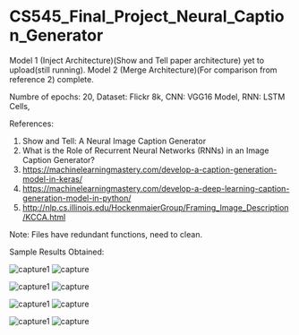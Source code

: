 # CS545_Final_Project_Neural_Caption_Generator
Model 1 (Inject Architecture)(Show and Tell paper architecture) yet to upload(still running).
Model 2 (Merge Architecture)(For comparison from reference 2) complete.

Numbre of epochs: 20,
Dataset: Flickr 8k,
CNN: VGG16 Model,
RNN: LSTM Cells,


References:
1. Show and Tell: A Neural Image Caption Generator
2. What is the Role of Recurrent Neural Networks (RNNs) in an Image Caption Generator?
3. https://machinelearningmastery.com/develop-a-caption-generation-model-in-keras/
4. https://machinelearningmastery.com/develop-a-deep-learning-caption-generation-model-in-python/
5. http://nlp.cs.illinois.edu/HockenmaierGroup/Framing_Image_Description/KCCA.html

Note: Files have redundant functions, need to clean.

Sample Results Obtained:

![capture1](https://user-images.githubusercontent.com/19959542/41163613-0490215c-6aee-11e8-950f-1750dd6c2c37.PNG)
![capture](https://user-images.githubusercontent.com/19959542/41163634-1061d638-6aee-11e8-8dbb-6fc9096a05bd.PNG)

![capture1](https://user-images.githubusercontent.com/19959542/41163810-9037ce12-6aee-11e8-85cc-40e10e941b75.PNG)
![capture](https://user-images.githubusercontent.com/19959542/41163816-948d28a4-6aee-11e8-9b39-f98f8829529e.PNG)

![capture1](https://user-images.githubusercontent.com/19959542/41163994-f3098526-6aee-11e8-837c-5a91436d83c3.PNG)
![capture](https://user-images.githubusercontent.com/19959542/41164001-f6aa9990-6aee-11e8-897a-a416247ad0c5.PNG)

![capture1](https://user-images.githubusercontent.com/19959542/41164276-9af54798-6aef-11e8-8dc3-55e25f0cfe3a.PNG)
![capture](https://user-images.githubusercontent.com/19959542/41164285-a10f6ad2-6aef-11e8-9e41-b372faa22e56.PNG)
